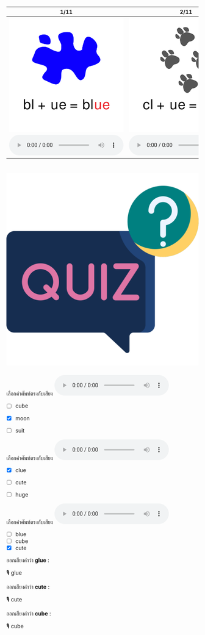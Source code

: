 <div class="carrousel">


|1/11|2/11|3/11|4/11|5/11|6/11|7/11|8/11|9/11|10/11|11/11|
| :----: | :----: | :----: | :----: | :----: | :----: | :----: | :----: | :----: | :----: | :----: |
|![](/media/img/ULongvowel__blue.svg)|![](/media/img/ULongvowel__clue.svg)|![](/media/img/ULongvowel__glue.svg)|![](/media/img/ULongvowel__fruit.svg)|![](/media/img/ULongvowel__suit.svg)|![](/media/img/ULongvowel__cube.svg)|![](/media/img/ULongvowel__huge.svg)|![](/media/img/ULongvowel__cute.svg)|![](/media/img/ULongvowel__boot.svg)|![](/media/img/ULongvowel__food.svg)|![](/media/img/ULongvowel__moon.svg)|
|![](/media/audio/blue.mp3)|![](/media/audio/clue.mp3)|![](/media/audio/glue.mp3)|![](/media/audio/fruit.mp3)|![](/media/audio/suit.mp3)|![](/media/audio/cube.mp3)|![](/media/audio/huge.mp3)|![](/media/audio/cute.mp3)|![](/media/audio/boot.mp3)|![](/media/audio/food.mp3)|![](/media/audio/moon.mp3)|

</div>



# ![icon](/media/icons/quiz.svg) 


 เลือกคำศัพท์ตรงกับเสียง ![](/media/audio/moon.mp3) 
 - [ ] cube
 - [x] moon
 - [ ] suit


 เลือกคำศัพท์ตรงกับเสียง ![](/media/audio/clue.mp3) 
 - [x] clue
 - [ ] cute
 - [ ] huge


 เลือกคำศัพท์ตรงกับเสียง ![](/media/audio/cute.mp3) 
 - [ ] blue
 - [ ] cube
 - [x] cute

ออกเสียงคำว่า **glue** :

🎙️ glue

ออกเสียงคำว่า **cute** :

🎙️ cute

ออกเสียงคำว่า **cube** :

🎙️ cube

